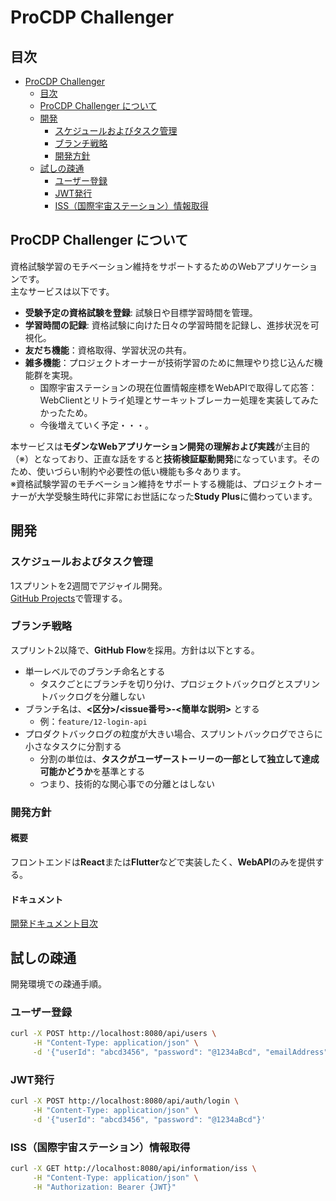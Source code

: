 # ProCDP Challenger

## 目次
- [ProCDP Challenger](#procdp-challenger)
  - [目次](#目次)
  - [ProCDP Challenger について](#procdp-challenger-について)
  - [開発](#開発)
    - [スケジュールおよびタスク管理](#スケジュールおよびタスク管理)
    - [ブランチ戦略](#ブランチ戦略)
    - [開発方針](#開発方針)
  - [試しの疎通](#試しの疎通)
    - [ユーザー登録](#ユーザー登録)
    - [JWT発行](#jwt発行)
    - [ISS（国際宇宙ステーション）情報取得](#iss国際宇宙ステーション情報取得)

## ProCDP Challenger について
資格試験学習のモチベーション維持をサポートするためのWebアプリケーションです。  
主なサービスは以下です。

- **受験予定の資格試験を登録**: 試験日や目標学習時間を管理。
- **学習時間の記録**: 資格試験に向けた日々の学習時間を記録し、進捗状況を可視化。
- **友だち機能**：資格取得、学習状況の共有。
- **雑多機能**：プロジェクトオーナーが技術学習のために無理やり捻じ込んだ機能群を実現。
     - 国際宇宙ステーションの現在位置情報座標をWebAPIで取得して応答：WebClientとリトライ処理とサーキットブレーカー処理を実装してみたかったため。
     - 今後増えていく予定・・・。

本サービスは**モダンなWebアプリケーション開発の理解および実践**が主目的（※）となっており、正直な話をすると**技術検証駆動開発**になっています。そのため、使いづらい制約や必要性の低い機能も多々あります。  
※資格試験学習のモチベーション維持をサポートする機能は、プロジェクトオーナーが大学受験生時代に非常にお世話になった**Study Plus**に備わっています。

## 開発
### スケジュールおよびタスク管理
1スプリントを2週間でアジャイル開発。  
[GitHub Projects](https://github.com/users/n-k-neko/projects/1)で管理する。

### ブランチ戦略
スプリント2以降で、**GitHub Flow**を採用。方針は以下とする。
- 単一レベルでのブランチ命名とする
  -  タスクごとにブランチを切り分け、プロジェクトバックログとスプリントバックログを分離しない
- ブランチ名は、**<区分>/<issue番号>-<簡単な説明>** とする
  - 例：`feature/12-login-api`   
- プロダクトバックログの粒度が大きい場合、スプリントバックログでさらに小さなタスクに分割する
  - 分割の単位は、**タスクがユーザーストーリーの一部として独立して達成可能かどうか**を基準とする
  - つまり、技術的な関心事での分離とはしない

### 開発方針
#### 概要
フロントエンドは**React**または**Flutter**などで実装したく、**WebAPI**のみを提供する。
#### ドキュメント
[開発ドキュメント目次](/documents/development/TOC.md)

## 試しの疎通
開発環境での疎通手順。
### ユーザー登録
```bash
curl -X POST http://localhost:8080/api/users \
     -H "Content-Type: application/json" \
     -d '{"userId": "abcd3456", "password": "@1234aBcd", "emailAddress": "testtest1234@example.com"}'
```
### JWT発行
```bash
curl -X POST http://localhost:8080/api/auth/login \
     -H "Content-Type: application/json" \
     -d '{"userId": "abcd3456", "password": "@1234aBcd"}'
```
### ISS（国際宇宙ステーション）情報取得
```bash
curl -X GET http://localhost:8080/api/information/iss \
     -H "Content-Type: application/json" \
     -H "Authorization: Bearer {JWT}"
```